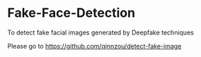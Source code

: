 # Fake-Face-Detection
To detect fake facial images generated by Deepfake techniques

Please go to https://github.com/qinnzou/detect-fake-image
